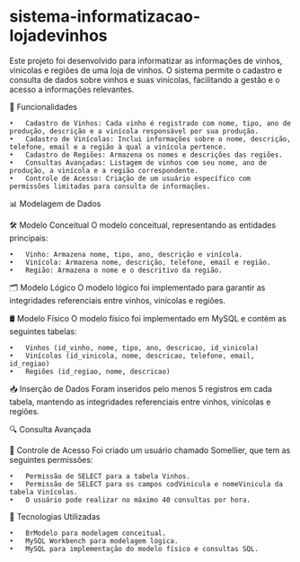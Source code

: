 # sistema-informatizacao-lojadevinhos
Este projeto foi desenvolvido para informatizar as informações de vinhos, vinícolas e regiões de uma loja de vinhos. O sistema permite o cadastro e consulta de dados sobre vinhos e suas vinícolas, facilitando a gestão e o acesso a informações relevantes.

🎯 Funcionalidades

	•	Cadastro de Vinhos: Cada vinho é registrado com nome, tipo, ano de produção, descrição e a vinícola responsável por sua produção.
	•	Cadastro de Vinícolas: Inclui informações sobre o nome, descrição, telefone, email e a região à qual a vinícola pertence.
	•	Cadastro de Regiões: Armazena os nomes e descrições das regiões.
	•	Consultas Avançadas: Listagem de vinhos com seu nome, ano de produção, a vinícola e a região correspondente.
	•	Controle de Acesso: Criação de um usuário específico com permissões limitadas para consulta de informações.

📊 Modelagem de Dados

🛠 Modelo Conceitual
O modelo conceitual, representando as entidades principais:

	•	Vinho: Armazena nome, tipo, ano, descrição e vinícola.
	•	Vinícola: Armazena nome, descrição, telefone, email e região.
	•	Região: Armazena o nome e o descritivo da região.

🗂 Modelo Lógico
O modelo lógico foi implementado para garantir as integridades referenciais entre vinhos, vinícolas e regiões.

🛢 Modelo Físico
O modelo físico foi implementado em MySQL e contém as seguintes tabelas:

	•	Vinhos (id_vinho, nome, tipo, ano, descricao, id_vinicola)
	•	Vinícolas (id_vinicola, nome, descricao, telefone, email, id_regiao)
	•	Regiões (id_regiao, nome, descricao)

📥 Inserção de Dados
Foram inseridos pelo menos 5 registros em cada tabela, mantendo as integridades referenciais entre vinhos, vinícolas e regiões.

🔍 Consulta Avançada

🔑 Controle de Acesso
Foi criado um usuário chamado Somellier, que tem as seguintes permissões:

	•	Permissão de SELECT para a tabela Vinhos.
	•	Permissão de SELECT para os campos codVinicula e nomeVinicula da tabela Vinícolas.
	•	O usuário pode realizar no máximo 40 consultas por hora.

 🚀 Tecnologias Utilizadas

	•	BrModelo para modelagem conceitual.
	•	MySQL Workbench para modelagem lógica.
	•	MySQL para implementação do modelo físico e consultas SQL.
